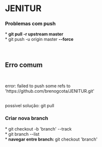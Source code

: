 # JENITUR


<h3>
Problemas com push
</h3>
 <span>* <strong> git pull -r upstream master </strong></span>
 <br>
 <span>* git push -u origin master <strong> --force </strong></span><br><br><br>
 <h2><strong> Erro comum </strong> </h2>
 <br>
 <p color="red"> error: failed to push some refs to 'https://github.com/brenogcota/JENITUR.git' </p>
 <br> <span> possivel solução: git pull </span>
 
<h3>
<strong>Criar nova branch</strong>
</h3>
 <span>*  git checkout -b 'branch' --track</span>
 <br>
 <span>* git branch --list </span>
 <br>
 <span>* <strong> navegar entre branch: </strong> git checkout 'branch' </span>
 
 
 
 
 
 
